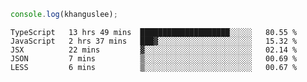 ```js
console.log(khanguslee);
```

<!--START_SECTION:waka-->
```text
TypeScript   13 hrs 49 mins  ████████████████████░░░░░   80.55 % 
JavaScript   2 hrs 37 mins   ███▓░░░░░░░░░░░░░░░░░░░░░   15.32 % 
JSX          22 mins         ▓░░░░░░░░░░░░░░░░░░░░░░░░   02.14 % 
JSON         7 mins          ▒░░░░░░░░░░░░░░░░░░░░░░░░   00.69 % 
LESS         6 mins          ▒░░░░░░░░░░░░░░░░░░░░░░░░   00.67 % 
```
<!--END_SECTION:waka-->

<!--
**khanguslee/khanguslee** is a ✨ _special_ ✨ repository because its `README.md` (this file) appears on your GitHub profile.

Here are some ideas to get you started:

- 🔭 I’m currently working on ...
- 🌱 I’m currently learning ...
- 👯 I’m looking to collaborate on ...
- 🤔 I’m looking for help with ...
- 💬 Ask me about ...
- 📫 How to reach me: ...
- 😄 Pronouns: ...
- ⚡ Fun fact: ...
-->

